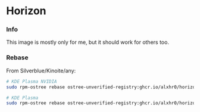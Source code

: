 # Horizon

### Info
This image is mostly only for me, but it should work for others too.


### Rebase

From Silverblue/Kinoite/any:
```bash
# KDE Plasma NVIDIA
sudo rpm-ostree rebase ostree-unverified-registry:ghcr.io/alxhr0/horizon-nvidia:latest

# KDE Plasma 
sudo rpm-ostree rebase ostree-unverified-registry:ghcr.io/alxhr0/horizon:latest
```